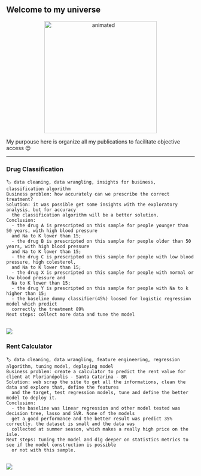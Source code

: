 ## Welcome to my universe

<p align=center> 
  <img src="https://media1.giphy.com/media/26BoEeFJkz2eZUBcQ/giphy.gif?cid=ecf05e47n0ch6qzasfv25butscg06czj8dqk6776kht3hnee&rid=giphy.gif&ct=g" alt="animated" height=300 width=300/>
</p>


My purpouse here is organize all my publications to facilitate objective access 😊


-----
### Drug Classification   
    🏷️ data cleaning, data wrangling, insights for business, classification algorithm
    Business problem: how accurately can we prescribe the correct treatment?
    Solution: it was possible get some insights with the exploratory analysis, but for accuracy 
      the classification algorithm will be a better solution.
    Conclusion:
      - the drug A is prescripted on this sample for people younger than 50 years, with high blood pressure 
      and Na to K lower than 15;
      - the drug B is prescripted on this sample for people older than 50 years, with high blood pressure 
      and Na to K lower than 15;
      - the drug C is prescripted on this sample for people with low blood pressure, high colesterol, 
      and Na to K lower than 15;
      - the drug X is prescripted on this sample for people with normal or low blood pressure and
      Na to K lower than 15;
      - the drug Y is prescripted on this sample for people with Na to k higher than 15;
      - the baseline dummy classifier(45%) loosed for logistic regression model which predict 
      correctly the treatment 89%
    Next steps: collect more data and tune the model
   <a href="https://github.com/leticiaplang/drug_classification" target="_blank"><img src="https://img.shields.io/badge/EN|Github-333333?style=for-the-badge&logo=github&logoColor=white" target="_blank"></a>
---
### Rent Calculator  
    🏷️ data cleaning, data wrangling, feature engineering, regression algorithm, tuning model, deploying model
    Business problem: create a calculator to predict the rent value for client at Florianópolis - Santa Catarina - BR
    Solution: web scrap the site to get all the informations, clean the data and explore that, define the features 
      and the target, test regression models, tune and define the better model to deploy it.
    Conclusion:
      - the baseline was linear regression and other model tested was decision tree, lasso and SVR. None of the models 
      get a good performance and the better result was predict 35% correctly. the dataset is small and the data was 
      collected at summer season, which makes a really high price on the isle.  
    Next steps: tuning the model and dig deeper on statistics metrics to see if the model construction is possible 
      or not with this sample.
   <a href="https://github.com/leticiaplang/rent_calculator" target="_blank"><img src="https://img.shields.io/badge/EN|Github-333333?style=for-the-badge&logo=github&logoColor=white" target="_blank"></a>
---
